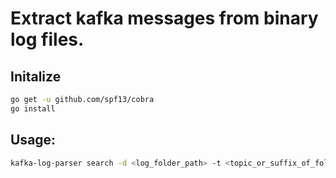 # Extract kafka messages from binary log files.

## Initalize
```sh
go get -u github.com/spf13/cobra
go install
```

## Usage: 
```sh
kafka-log-parser search -d <log_folder_path> -t <topic_or_suffix_of_folders_to_filter> -i <id_to_filter_from_string>
```
